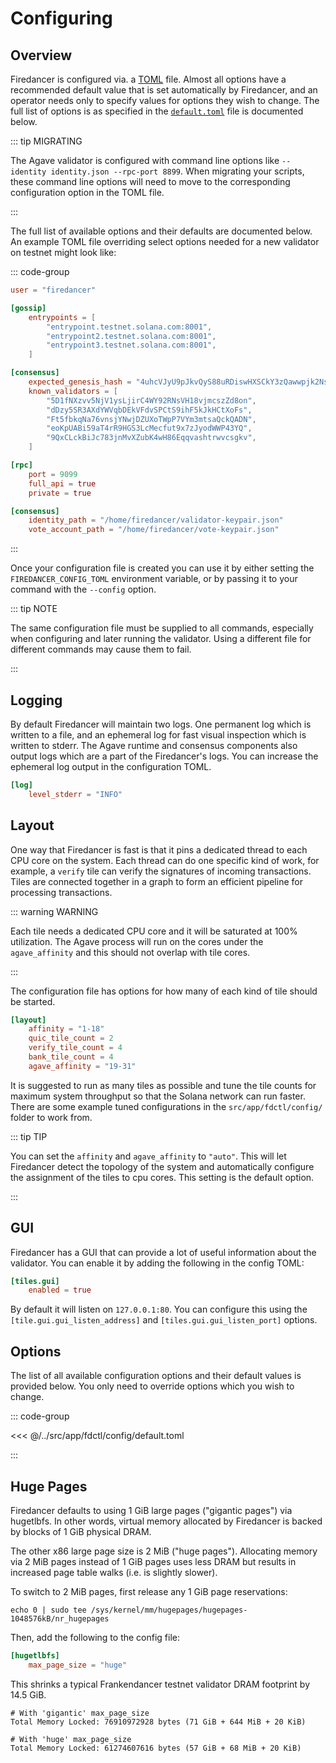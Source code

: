 # Configuring

## Overview
Firedancer is configured via. a [TOML](https://toml.io/en/) file. Almost
all options have a recommended default value that is set automatically
by Firedancer, and an operator needs only to specify values for options
they wish to change. The full list of options is as specified in the
[`default.toml`](https://github.com/firedancer-io/firedancer/blob/main/src/app/fdctl/config/default.toml)
file is documented below.

::: tip MIGRATING

The Agave validator is configured with command line options like
`--identity identity.json --rpc-port 8899`. When migrating your scripts,
these command line options will need to move to the corresponding
configuration option in the TOML file.

:::

The full list of available options and their defaults are documented
below. An example TOML file overriding select options needed for a new
validator on testnet might look like:

::: code-group

```toml [testnet.toml]
user = "firedancer"

[gossip]
    entrypoints = [
        "entrypoint.testnet.solana.com:8001",
        "entrypoint2.testnet.solana.com:8001",
        "entrypoint3.testnet.solana.com:8001",
    ]

[consensus]
    expected_genesis_hash = "4uhcVJyU9pJkvQyS88uRDiswHXSCkY3zQawwpjk2NsNY"
    known_validators = [
        "5D1fNXzvv5NjV1ysLjirC4WY92RNsVH18vjmcszZd8on",
        "dDzy5SR3AXdYWVqbDEkVFdvSPCtS9ihF5kJkHCtXoFs",
        "Ft5fbkqNa76vnsjYNwjDZUXoTWpP7VYm3mtsaQckQADN",
        "eoKpUABi59aT4rR9HGS3LcMecfut9x7zJyodWWP43YQ",
        "9QxCLckBiJc783jnMvXZubK4wH86Eqqvashtrwvcsgkv",
    ]

[rpc]
    port = 9099
    full_api = true
    private = true

[consensus]
    identity_path = "/home/firedancer/validator-keypair.json"
    vote_account_path = "/home/firedancer/vote-keypair.json"
```

:::

Once your configuration file is created you can use it by either
setting the `FIREDANCER_CONFIG_TOML` environment variable, or by
passing it to your command with the `--config` option.

::: tip NOTE

The same configuration file must be supplied to all commands, especially
when configuring and later running the validator. Using a different file
for different commands may cause them to fail.

:::

## Logging
By default Firedancer will maintain two logs. One permanent log which is
written to a file, and an ephemeral log for fast visual inspection which
is written to stderr. The Agave runtime and consensus components also
output logs which are a part of the Firedancer's logs. You can increase
the ephemeral log output in the configuration TOML.

```toml
[log]
    level_stderr = "INFO"
```

## Layout
One way that Firedancer is fast is that it pins a dedicated thread to
each CPU core on the system. Each thread can do one specific kind of
work, for example, a `verify` tile can verify the signatures of incoming
transactions. Tiles are connected together in a graph to form an
efficient pipeline for processing transactions.

::: warning WARNING

Each tile needs a dedicated CPU core and it will be saturated at 100%
utilization. The Agave process will run on the cores under the
`agave_affinity` and this should not overlap with tile cores.

:::

The configuration file has options for how many of each kind of tile
should be started.


```toml
[layout]
    affinity = "1-18"
    quic_tile_count = 2
    verify_tile_count = 4
    bank_tile_count = 4
    agave_affinity = "19-31"
```

It is suggested to run as many tiles as possible and tune the tile
counts for maximum system throughput so that the Solana network can run
faster.  There are some example tuned configurations in the
`src/app/fdctl/config/` folder to work from.

::: tip TIP

You can set the `affinity` and `agave_affinity` to `"auto"`. This will let
Firedancer detect the topology of the system and automatically configure
the assignment of the tiles to cpu cores. This setting is the default option.

:::

## GUI

Firedancer has a GUI that can provide a lot of useful information
about the validator. You can enable it by adding the following in the
config TOML:

```toml
[tiles.gui]
    enabled = true
```

By default it will listen on `127.0.0.1:80`. You can configure this using
the `[tile.gui.gui_listen_address]` and `[tiles.gui.gui_listen_port]` options.

## Options
The list of all available configuration options and their default values
is provided below. You only need to override options which you wish to
change.

::: code-group

<<< @/../src/app/fdctl/config/default.toml

:::

## Huge Pages

Firedancer defaults to using 1 GiB large pages ("gigantic pages") via
hugetlbfs. In other words, virtual memory allocated by Firedancer is
backed by blocks of 1 GiB physical DRAM.

The other x86 large page size is 2 MiB ("huge pages"). Allocating memory
via 2 MiB pages instead of 1 GiB pages uses less DRAM but results in
increased page table walks (i.e. is slightly slower).

To switch to 2 MiB pages, first release any 1 GiB page reservations:
```
echo 0 | sudo tee /sys/kernel/mm/hugepages/hugepages-1048576kB/nr_hugepages
```

Then, add the following to the config file:

```toml
[hugetlbfs]
    max_page_size = "huge"
```

This shrinks a typical Frankendancer testnet validator DRAM footprint
by 14.5 GiB.

```
# With 'gigantic' max_page_size
Total Memory Locked: 76910972928 bytes (71 GiB + 644 MiB + 20 KiB)

# With 'huge' max_page_size
Total Memory Locked: 61274607616 bytes (57 GiB + 68 MiB + 20 KiB)
```
